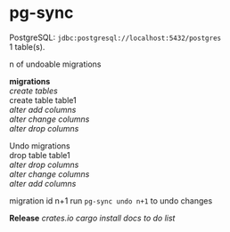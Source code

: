 # pg-sync

PostgreSQL: `jdbc:postgresql://localhost:5432/postgres`  
1 table(s).

n of undoable migrations

**migrations**  
_create tables_  
create table table1  
_alter add columns_  
_alter change columns_  
_alter drop columns_

Undo migrations  
drop table table1  
_alter drop columns_  
_alter change columns_  
_alter add columns_

migration id n+1 run `pg-sync undo n+1` to undo changes

**Release**
_crates.io_
_cargo install_
_docs_
_to do list_
